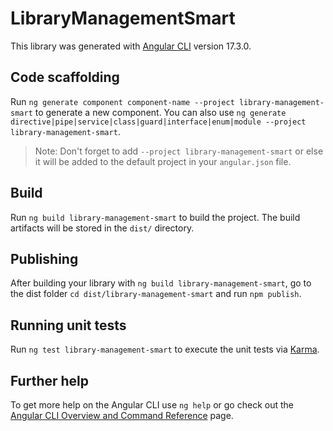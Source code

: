 # LibraryManagementSmart

This library was generated with [Angular CLI](https://github.com/angular/angular-cli) version 17.3.0.

## Code scaffolding

Run `ng generate component component-name --project library-management-smart` to generate a new component. You can also use `ng generate directive|pipe|service|class|guard|interface|enum|module --project library-management-smart`.
> Note: Don't forget to add `--project library-management-smart` or else it will be added to the default project in your `angular.json` file. 

## Build

Run `ng build library-management-smart` to build the project. The build artifacts will be stored in the `dist/` directory.

## Publishing

After building your library with `ng build library-management-smart`, go to the dist folder `cd dist/library-management-smart` and run `npm publish`.

## Running unit tests

Run `ng test library-management-smart` to execute the unit tests via [Karma](https://karma-runner.github.io).

## Further help

To get more help on the Angular CLI use `ng help` or go check out the [Angular CLI Overview and Command Reference](https://angular.io/cli) page.

